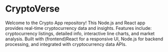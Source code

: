 # CryptoVerse
Welcome to the Crypto App repository! This Node.js and React app provides real-time cryptocurrency data and insights. Features include: cryptocurrency listings, detailed info, interactive line charts, and market analysis. Built with (frontend)React for a responsive UI, Node.js for backend processing, and integrated with cryptocurrency data APIs.
